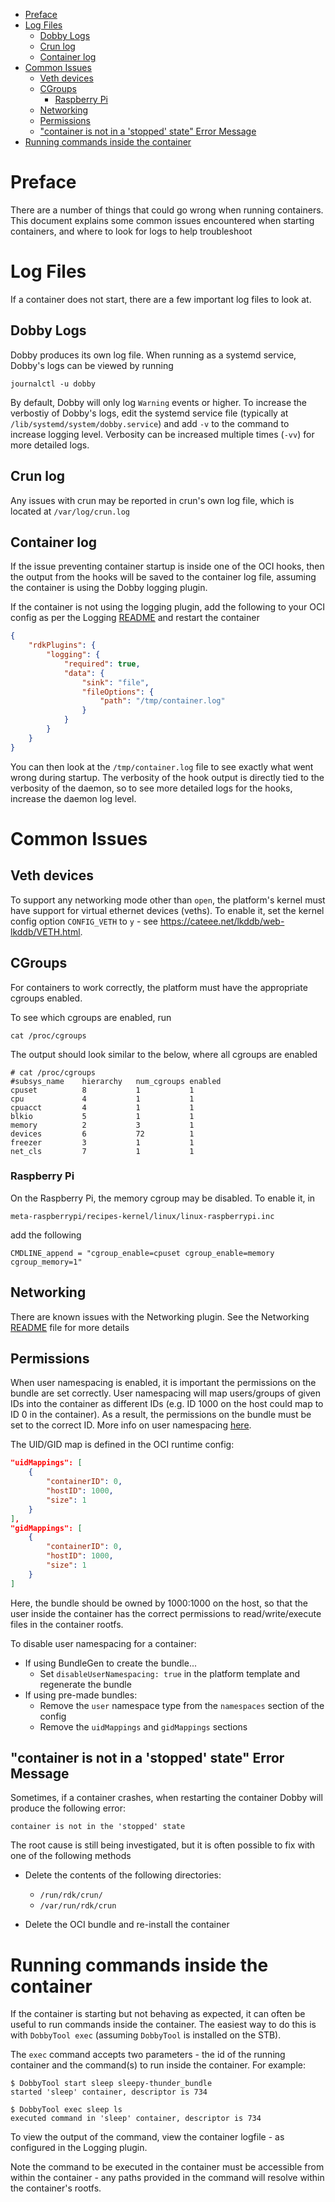 - [Preface](#preface)
- [Log Files](#log-files)
  - [Dobby Logs](#dobby-logs)
  - [Crun log](#crun-log)
  - [Container log](#container-log)
- [Common Issues](#common-issues)
  - [Veth devices](#veth-devices)
  - [CGroups](#cgroups)
    - [Raspberry Pi](#raspberry-pi)
  - [Networking](#networking)
  - [Permissions](#permissions)
  - ["container is not in a 'stopped' state" Error Message](#container-is-not-in-a-stopped-state-error-message)
- [Running commands inside the container](#running-commands-inside-the-container)

# Preface
There are a number of things that could go wrong when running containers. This document explains some common issues encountered when starting containers, and where to look for logs to help troubleshoot

# Log Files
If a container does not start, there are a few important log files to look at.

## Dobby Logs
Dobby produces its own log file. When running as a systemd service, Dobby's logs can be viewed by running
```
journalctl -u dobby
```
By default, Dobby will only log `Warning` events or higher. To increase the verbostiy of Dobby's logs, edit the systemd service file (typically at `/lib/systemd/system/dobby.service`) and add `-v` to the command to increase logging level. Verbosity can be increased multiple times (`-vv`) for more detailed logs.

## Crun log
Any issues with crun may be reported in crun's own log file, which is located at `/var/log/crun.log`

## Container log
If the issue preventing container startup is inside one of the OCI hooks, then the output from the hooks will be saved to the container log file, assuming the container is using the Dobby logging plugin.

If the container is not using the logging plugin, add the following to your OCI config as per the Logging [README](./rdkPlugins/Logging/README.md) and restart the container
```json
{
    "rdkPlugins": {
        "logging": {
            "required": true,
            "data": {
                "sink": "file",
                "fileOptions": {
                    "path": "/tmp/container.log"
                }
            }
        }
    }
}
```
You can then look at the `/tmp/container.log` file to see exactly what went wrong during startup. The verbosity of the hook output is directly tied to the verbosity of the daemon, so to see more detailed logs for the hooks, increase the daemon log level.

# Common Issues
## Veth devices
To support any networking mode other than `open`, the platform's kernel must have support for virtual ethernet devices (veths). To enable it, set the kernel config option `CONFIG_VETH` to `y` - see https://cateee.net/lkddb/web-lkddb/VETH.html.

## CGroups
For containers to work correctly, the platform must have the appropriate cgroups enabled.

To see which cgroups are enabled, run
```
cat /proc/cgroups
```

The output should look similar to the below, where all cgroups are enabled
```
# cat /proc/cgroups
#subsys_name	hierarchy	num_cgroups	enabled
cpuset          8           1           1
cpu             4           1           1
cpuacct         4           1           1
blkio           5           1           1
memory          2           3           1
devices         6           72          1
freezer         3           1           1
net_cls         7           1           1
```

### Raspberry Pi
On the Raspberry Pi, the memory cgroup may be disabled. To enable it, in
```
meta-raspberrypi/recipes-kernel/linux/linux-raspberrypi.inc
```
add the following
```
CMDLINE_append = "cgroup_enable=cpuset cgroup_enable=memory cgroup_memory=1"
```

## Networking
There are known issues with the Networking plugin. See the Networking [README](./rdkPlugins/Networking/README.md) file for more details

## Permissions
When user namespacing is enabled, it is important the permissions on the bundle are set correctly. User namespacing will map users/groups of given IDs into the container as different IDs (e.g. ID 1000 on the host could map to ID 0 in the container). As a result, the permissions on the bundle must be set to the correct ID. More info on user namespacing [here](https://www.man7.org/linux/man-pages/man7/user_namespaces.7.html).

The UID/GID map is defined in the OCI runtime config:
```json
"uidMappings": [
    {
        "containerID": 0,
        "hostID": 1000,
        "size": 1
    }
],
"gidMappings": [
    {
        "containerID": 0,
        "hostID": 1000,
        "size": 1
    }
]
```
Here, the bundle should be owned by 1000:1000 on the host, so that the user inside the container has the correct permissions to read/write/execute files in the container rootfs.

To disable user namespacing for a container:

* If using BundleGen to create the bundle...
  * Set `disableUserNamespacing: true` in the platform template and regenerate the bundle
* If using pre-made bundles:
  * Remove the `user` namespace type from the `namespaces` section of the config
  * Remove the `uidMappings` and `gidMappings` sections

## "container is not in a 'stopped' state" Error Message
Sometimes, if a container crashes, when restarting the container Dobby will produce the following error:

`container is not in the 'stopped' state`

The root cause is still being investigated, but it is often possible to fix with one of the following methods

* Delete the contents of the following directories:
  * `/run/rdk/crun/`
  * `/var/run/rdk/crun`

* Delete the OCI bundle and re-install the container


# Running commands inside the container
If the container is starting but not behaving as expected, it can often be useful to run commands inside the container. The easiest way to do this is with `DobbyTool exec` (assuming `DobbyTool` is installed on the STB).

The `exec` command accepts two parameters - the id of the running container and the command(s) to run inside the container. For example:

```
$ DobbyTool start sleep sleepy-thunder_bundle
started 'sleep' container, descriptor is 734

$ DobbyTool exec sleep ls
executed command in 'sleep' container, descriptor is 734
```
To view the output of the command, view the container logfile - as configured in the Logging plugin.

Note the command to be executed in the container must be accessible from within the container - any paths provided in the command will resolve within the container's rootfs.
